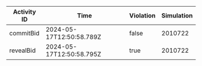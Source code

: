 | Activity ID | Time | Violation | Simulation |
| --- | --- | --- | --- |
| commitBid | 2024-05-17T12:50:58.789Z | false | 2010722 |
| revealBid | 2024-05-17T12:50:58.795Z | true | 2010722 |